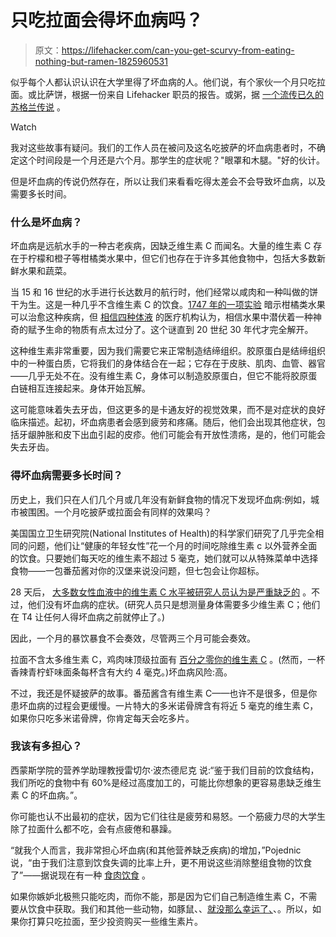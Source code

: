 # 只吃拉面会得坏血病吗？

> 原文：<https://lifehacker.com/can-you-get-scurvy-from-eating-nothing-but-ramen-1825960531>

似乎每个人都认识认识在大学里得了坏血病的人。他们说，有个家伙一个月只吃拉面。或比萨饼，根据一份来自 Lifehacker 职员的报告。或粥，据 [一个流传已久的苏格兰传说](https://www.snopes.com/fact-check/sole-food/) 。

Watch

我对这些故事有疑问。我们的工作人员在被问及这名吃披萨的坏血病患者时，不确定这个时间段是一个月还是六个月。那学生的症状呢？"眼罩和木腿。"好的伙计。

但是坏血病的传说仍然存在，所以让我们来看看吃得太差会不会导致坏血病，以及需要多长时间。

### 什么是坏血病？

坏血病是远航水手的一种古老疾病，因缺乏维生素 C 而闻名。大量的维生素 C 存在于柠檬和橙子等柑橘类水果中，但它们也存在于许多其他食物中，包括大多数新鲜水果和蔬菜。

当 15 和 16 世纪的水手进行长达数月的航行时，他们经常以咸肉和一种叫做的饼干为生。这是一种几乎不含维生素 C 的饮食。[1747 年的一项实验](http://www.jameslindlibrary.org/articles/james-lind-and-scurvy-1747-to-1795/) 暗示柑橘类水果可以治愈这种疾病，但 [相信四种体液](https://www.nlm.nih.gov/exhibition/shakespeare/fourhumors.html) 的医疗机构认为，相信水果中潜伏着一种神奇的赋予生命的物质有点太过分了。这个谜直到 20 世纪 30 年代才完全解开。

这种维生素非常重要，因为我们需要它来正常制造结缔组织。胶原蛋白是结缔组织中的一种蛋白质，它将我们的身体结合在一起；它存在于皮肤、肌肉、血管、器官——几乎无处不在。没有维生素 C，身体可以制造胶原蛋白，但它不能将胶原蛋白链相互连接起来。身体开始瓦解。

这可能意味着失去牙齿，但这更多的是卡通友好的视觉效果，而不是对症状的良好临床描述。起初，坏血病患者会感到疲劳和疼痛。随后，他们会出现其他症状，包括牙龈肿胀和皮下出血引起的皮疹。他们可能会有开放性溃疡，是的，他们可能会失去牙齿。

### 得坏血病需要多长时间？

历史上，我们只在人们几个月或几年没有新鲜食物的情况下发现坏血病:例如，城市被围困。一个月吃披萨或拉面会有同样的效果吗？

美国国立卫生研究院(National Institutes of Health)的科学家们研究了几乎完全相同的问题，他们让“健康的年轻女性”花一个月的时间吃除维生素 c 以外营养全面的饮食。只要她们每天吃的维生素不超过 5 毫克，她们就可以从特殊菜单中选择食物——一包番茄酱对你的汉堡来说没问题，但七包会让你超标。

28 天后， [大多数女性血液中的维生素 C 水平被研究人员认为是严重缺乏的](http://www.pnas.org/content/98/17/9842) 。不过，他们没有坏血病的症状。(研究人员只是想测量身体需要多少维生素 C；他们在 T4 让任何人得坏血病之前就停止了。)

因此，一个月的暴饮暴食不会奏效，尽管两三个月可能会奏效。

拉面不含太多维生素 C，鸡肉味顶级拉面有 [百分之零你的维生素 C](http://nissinfoods.com/products/top-ramen-noodles) 。(然而，一杯香辣青柠虾味面条每杯含有大约 4 毫克。)坏血病风险:高。

不过，我还是怀疑披萨的故事。番茄酱含有维生素 C——也许不是很多，但是你患坏血病的过程会更缓慢。一片特大的多米诺骨牌含有将近 5 毫克的维生素 C，如果你只吃多米诺骨牌，你肯定每天会吃多片。

### 我该有多担心？

西蒙斯学院的营养学助理教授雷切尔·波杰德尼克 说:“鉴于我们目前的饮食结构，我们所吃的食物中有 60%是经过高度加工的，可能比你想象的更容易患缺乏维生素 C 的坏血病。”。

你可能也认不出最初的症状，因为它们往往是疲劳和易怒。一个筋疲力尽的大学生除了拉面什么都不吃，会有点疲倦和暴躁。

“就我个人而言，我非常担心坏血病(和其他营养缺乏疾病)的增加，”Pojednic 说，“由于我们注意到饮食失调的比率上升，更不用说这些消除整组食物的饮食了”——据说现在有一种 [食肉饮食](https://medium.com/@andylindquist/90-days-on-a-carnivore-diet-results-and-insights-8d07692869fe) 。

如果你嫉妒北极熊只能吃肉，而你不能，那是因为它们自己制造维生素 C，不需要从饮食中获取。我们和其他一些动物，如豚鼠、、[就没那么幸运了、](https://www.ncbi.nlm.nih.gov/pmc/articles/PMC3145266/)、。所以，如果你打算只吃拉面，至少投资购买一些维生素片。